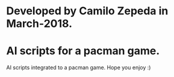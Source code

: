 # Developed by Camilo Zepeda in March-2018.

# AI scripts for a pacman game.

AI scripts integrated to a pacman game. Hope you enjoy :)

